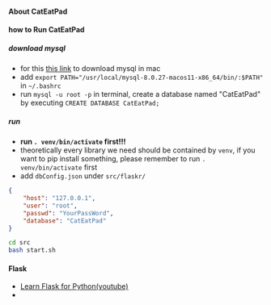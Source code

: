 #### About CatEatPad

#### how to Run CatEatPad
##### download mysql
- for this [this link](https://dev.mysql.com/doc/refman/8.0/en/macos-installation-pkg.html) to download mysql in mac
- add `export PATH="/usr/local/mysql-8.0.27-macos11-x86_64/bin/:$PATH"` in `~/.bashrc`
- run `mysql -u root -p` in terminal, create a database named "CatEatPad" by executing `CREATE DATABASE CatEatPad;`

##### run
- **run `. venv/bin/activate` first!!!**
- theoretically every library we need should be contained by `venv`, if you want to pip install something,  please remember to run `. venv/bin/activate` first
- add `dbConfig.json` under `src/flaskr/` 
```json
{
    "host": "127.0.0.1",
    "user": "root",
    "passwd": "YourPassWord",
    "database": "CatEatPad"
}
```
```bash
cd src
bash start.sh
```

#### Flask
- [Learn Flask for Python(youtube)](https://www.youtube.com/watch?v=Z1RJmh_OqeA)
- 